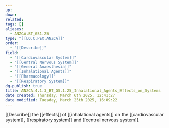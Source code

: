 ```yaml
---
up: 
down: 
related: 
tags: []
aliases:
  - ANZCA.BT_GS1.25
type: "[[LO.C.PEX.ANZCA]]"
order:
  - "[[Describe]]"
field:
  - "[[Cardiovascular System]]"
  - "[[Central Nervous System]]"
  - "[[General Anaesthesia]]"
  - "[[Inhalational Agents]]"
  - "[[Pharmacology]]"
  - "[[Respiratory System]]"
dg-publish: true
title: ANZCA.4.1.3_BT_GS.1.25_Inhalational_Agents_Effects_on_Systems
date created: Thursday, March 6th 2025, 12:41:27
date modified: Tuesday, March 25th 2025, 16:09:22
---
```


[[Describe]] the [[effects]] of [[inhalational agents]] on the [[cardiovascular system]], [[respiratory system]] and [[central nervous system]].
